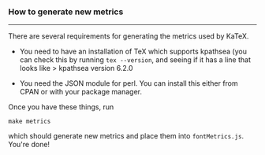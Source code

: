 ### How to generate new metrics
-------------------------------

There are several requirements for generating the metrics used by KaTeX.

- You need to have an installation of TeX which supports kpathsea (you can check
this by running `tex --version`, and seeing if it has a line that looks like >
kpathsea version 6.2.0

- You need the JSON module for perl. You can install this either from CPAN or with
your package manager.

Once you have these things, run

    make metrics

which should generate new metrics and place them into `fontMetrics.js`. You're
done!
